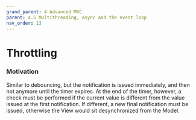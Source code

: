 ```yaml
---
grand_parent: 4 Advanced MVC
parent: 4.5 Multithreading, async and the event loop
nav_order: 13
---
```

# Throttling

### Motivation

Similar to debouncing, but the notification is issued immediately, and then 
not anymore until the timer expires. At the end of the timer, however,
a check must be performed if the current value is different from the 
value issued at the first notification. If different, a new final notification must be issued,
otherwise the View would sit desynchronized from the Model.

